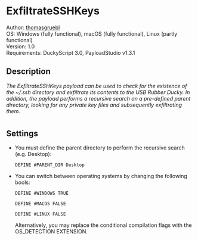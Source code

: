 # ExfiltrateSSHKeys

Author: [thomasgruebl](https://github.com/thomasgruebl)<br>
OS: Windows (fully functional), macOS (fully functional), Linux (partly functional)<br>
Version: 1.0<br>
Requirements: DuckyScript 3.0, PayloadStudio v1.3.1

## Description

*The ExfiltrateSSHKeys payload can be used to check for the existence of the ~/.ssh directory and exfiltrate its contents to the USB Rubber Ducky. In addition, the payload performs a recursive search on a pre-defined parent directory, looking for any private key files and subsequently exfiltrating them.*
#
## Settings

- You must define the parent directory to perform the recursive search (e.g. Desktop):

    `DEFINE #PARENT_DIR Desktop`

- You can switch between operating systems by changing the following bools:

    `DEFINE #WINDOWS TRUE`

    `DEFINE #MACOS FALSE`

    `DEFINE #LINUX FALSE`

    Alternatively, you may replace the conditional compilation flags with the OS_DETECTION EXTENSION.
